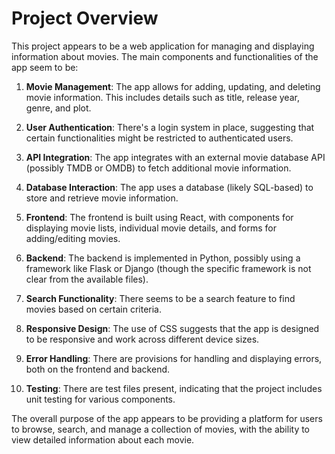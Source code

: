 # Project Overview

This project appears to be a web application for managing and displaying information about movies. The main components and functionalities of the app seem to be:

1. **Movie Management**: The app allows for adding, updating, and deleting movie information. This includes details such as title, release year, genre, and plot.

2. **User Authentication**: There's a login system in place, suggesting that certain functionalities might be restricted to authenticated users.

3. **API Integration**: The app integrates with an external movie database API (possibly TMDB or OMDB) to fetch additional movie information.

4. **Database Interaction**: The app uses a database (likely SQL-based) to store and retrieve movie information.

5. **Frontend**: The frontend is built using React, with components for displaying movie lists, individual movie details, and forms for adding/editing movies.

6. **Backend**: The backend is implemented in Python, possibly using a framework like Flask or Django (though the specific framework is not clear from the available files).

7. **Search Functionality**: There seems to be a search feature to find movies based on certain criteria.

8. **Responsive Design**: The use of CSS suggests that the app is designed to be responsive and work across different device sizes.

9. **Error Handling**: There are provisions for handling and displaying errors, both on the frontend and backend.

10. **Testing**: There are test files present, indicating that the project includes unit testing for various components.

The overall purpose of the app appears to be providing a platform for users to browse, search, and manage a collection of movies, with the ability to view detailed information about each movie.

